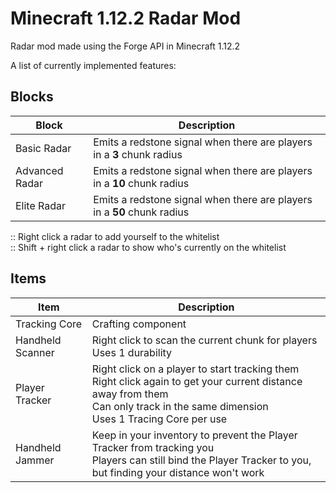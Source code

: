 # Minecraft 1.12.2 Radar Mod
Radar mod made using the Forge API in Minecraft 1.12.2

A list of currently implemented features:

## Blocks

Block|Description
-------|---------
Basic Radar|Emits a redstone signal when there are players in a **3** chunk radius
Advanced Radar|Emits a redstone signal when there are players in a **10** chunk radius
Elite Radar|Emits a redstone signal when there are players in a **50** chunk radius

:: Right click a radar to add yourself to the whitelist<br>
:: Shift + right click a radar to show who's currently on the whitelist
<br>

## Items

Item|Description
-------|---------
Tracking Core|Crafting component
Handheld Scanner|Right click to scan the current chunk for players<br>Uses 1 durability
Player Tracker| Right click on a player to start tracking them<br>Right click again to get your current distance away from them<br>Can only track in the same dimension<br>Uses 1 Tracing Core per use
Handheld Jammer|Keep in your inventory to prevent the Player Tracker from tracking you<br>Players can still bind the Player Tracker to you, but finding your distance won't work
